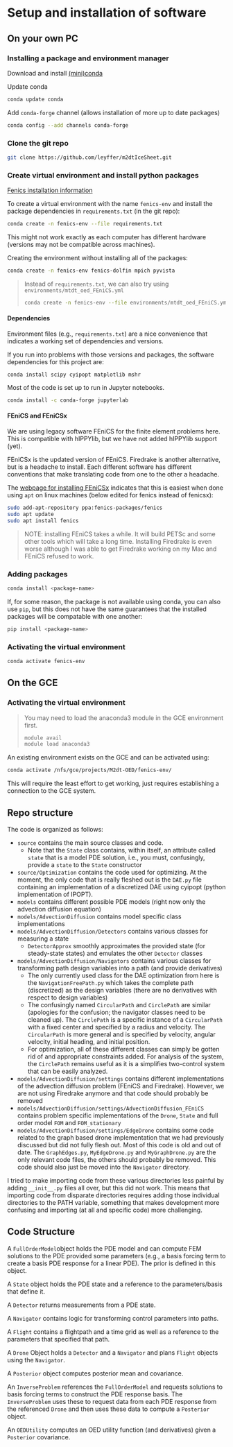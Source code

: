 # Setup and installation of software

## On your own PC

### Installing a package and environment manager

Download and install [(mini)conda](https://docs.conda.io/projects/conda/en/latest/user-guide/install/linux.html)

Update conda
```bash
conda update conda
```

Add `conda-forge` channel (allows installation of more up to date packages)
```bash
conda config --add channels conda-forge
```

### Clone the git repo

```bash
git clone https://github.com/leyffer/m2dtIceSheet.git
```

### Create virtual environment and install python packages

[Fenics installation information](https://fenics.readthedocs.io/en/latest/installation.html#containers-docker-linux-macos-and-windows-64-bit)

To create a virtual environment with the name `fenics-env` and install the package dependencies in `requirements.txt` (in the git repo):
```bash
conda create -n fenics-env --file requirements.txt
```

This might not work exactly as each computer has different hardware (versions may not be compatible across machines).

Creating the environment without installing all of the packages:
```bash
conda create -n fenics-env fenics-dolfin mpich pyvista
```

> Instead of `requirements.txt`, we can also try using `environments/mtdt_oed_FEniCS.yml`
> ```bash
> conda create -n fenics-env --file environments/mtdt_oed_FEniCS.yml
> ```

#### Dependencies

Environment files (e.g., `requirements.txt`) are a nice convenience that indicates a working set of dependencies and versions.

If you run into problems with those versions and packages, the software dependencies for this project are:
```
conda install scipy cyipopt matplotlib mshr
```

Most of the code is set up to run in Jupyter notebooks.
```bash
conda install -c conda-forge jupyterlab
```

#### FEniCS and FEniCSx

We are using legacy software FEniCS for the finite element problems here. This is compatible with hIPPYlib, but we have not added hIPPYlib support (yet).

FEniCSx is the updated version of FEniCS. Firedrake is another alternative, but is a headache to install. Each different software has different conventions that make translating code from one to the other a headache.

The [webpage for installing FEniCSx](https://fenicsproject.org/download/) indicates that this is easiest when done using `apt` on linux machines (below edited for fenics instead of fenicsx):
```bash
sudo add-apt-repository ppa:fenics-packages/fenics
sudo apt update
sudo apt install fenics
```

> NOTE: installing FEniCS takes a while. It will build PETSc and some other tools which will take a long time. Installing Firedrake is even worse although I was able to get Firedrake working on my Mac and FEniCS refused to work.

### Adding packages

```bash
conda install <package-name>
```

If, for some reason, the package is not available using conda, you can also use `pip`, but this does not have the same guarantees that the installed packages will be compatable with one another:
```bash
pip install <package-name>
```

### Activating the virtual environment

```bash
conda activate fenics-env
```

## On the GCE

### Activating the virtual environment

> You may need to load the anaconda3 module in the GCE environment first.
> ```bash
> module avail
> module load anaconda3
> ```

An existing environment exists on the GCE and can be activated using:
```bash
conda activate /nfs/gce/projects/M2dt-OED/fenics-env/
```
This will require the least effort to get working, just requires establishing a connection to the GCE system.

## Repo structure

The code is organized as follows:

- `source` contains the main source classes and code.
    - Note that the `State` class contains, within itself, an attribute called `state` that is a model PDE solution, i.e., you must, confusingly, provide a `state` to the `State` constructor
- `source/Optimization` contains the code used for optimizing. At the moment, the only code that is really fleshed out is the `DAE.py` file containing an implementation of a discretized DAE using cyipopt (python implementation of IPOPT).
- `models` contains different possible PDE models (right now only the advection diffusion equation)
- `models/AdvectionDiffusion` contains model specific class implementations
- `models/AdvectionDiffusion/Detectors` contains various classes for measuring a state
    - `DetectorApprox` smoothly approximates the provided state (for steady-state states) and emulates the other `Detector` classes
- `models/AdvectionDiffusion/Navigators` contains various classes for transforming path design variables into a path (and provide derivatives)
    - The only currently used class for the DAE optimization from here is the `NavigationFreePath.py` which takes the complete path (discretized) as the design variables (there are no derivatives with respect to design variables)
    - The confusingly named `CircularPath` and `CirclePath` are similar (apologies for the confusion; the navigator classes need to be cleaned up). The `CirclePath` is a specific instance of a `CircularPath` with a fixed center and specified by a radius and velocity. The `CircularPath` is more general and is specified by velocity, angular velocity, initial heading, and initial position.
    - For optimization, all of these different classes can simply be gotten rid of and appropriate constraints added. For analysis of the system, the `CirclePath` remains useful as it is a simplifies two-control system that can be easily analyzed.
- `models/AdvectionDiffusion/settings` contains different implementations of the advection diffusion problem (FEniCS and Firedrake). However, we are not using Firedrake anymore and that code should probably be removed
- `models/AdvectionDiffusion/settings/AdvectionDiffusion_FEniCS` contains problem specific implementations of the `Drone`, `State` and full order model `FOM` and `FOM_stationary`
- `models/AdvectionDiffusion/settings/EdgeDrone` contains some code related to the graph based drone implementation that we had previously discussed but did not fully flesh out. Most of this code is old and out of date. The `GraphEdges.py`, `MyEdgeDrone.py` and `MyGraphDrone.py` are the only relevant code files, the others should probably be removed. This code should also just be moved into the `Navigator` directory.

I tried to make importing code from these various directories less painful by adding `__init__.py` files all over, but this did not work. This means that importing code from disparate directories requires adding those individual directories to the PATH variable, something that makes development more confusing and importing (at all and specific code) more challenging.

## Code Structure

A `FullOrderModel`object holds the PDE model and can compute FEM solutions to the PDE provided some parameters (e.g., a basis forcing term to create a basis PDE response for a linear PDE). The prior is defined in this object.

A `State` object holds the PDE state and a reference to the parameters/basis that define it.

A `Detector` returns measurements from a PDE state.

A `Navigator` contains logic for transforming control parameters into paths. 

A `Flight` contains a flightpath and a time grid as well as a reference to the parameters that specified that path.

A `Drone` Object holds a `Detector` and a `Navigator` and plans `Flight` objects using the `Navigator`.

A `Posterior` object computes posterior mean and covariance.

An `InverseProblem` references the `FullOrderModel` and requests solutions to basis forcing terms to construct the PDE response basis. The `InverseProblem` uses these to request data from each PDE response from the referenced `Drone` and then uses these data to compute a `Posterior` object.

An `OEDUtility` computes an OED utility function (and derivatives) given a `Posterior` covariance.
